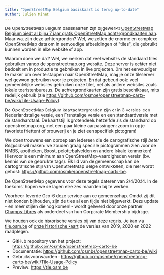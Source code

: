 ```yaml
---
title: "OpenStreetMap Belgium basiskaart is terug up-to-date"
author: Julien Minet
---
```



De OpenStreetMap Belgium basiskaarten zijn bijgewerkt! [OpenStreetMap Belgium biedt al bijna 7 jaar gratis OpenStreetMap achtergrondkaarten aan](https://openstreetmap.be/nl/projects/belgium-baselayer.html). Maar wat zijn deze achtergronden? Wel, we zetten de enorme en complexe OpenStreetMap data om in eenvoudige afbeeldingen of "tiles", die gebruikt kunnen worden in elke website of app.

Waarom doen we dat? Wel, we merken dat veel websites de standaard tiles gebruiken vanop de openstreetmap.org website. Deze server is echter niet bedoelt om in productie te gebruiken in live projecten. Om het eenvoudiger te maken om over te stappen naar OpenStreetMap, mag je onze tileserver wel gewoon gebruiken voor je projecten. En dat gebeurt ook: veel gemeentelijke websites gebruiken onze tiles, net als andere websites zoals lokale toeristenbureaus. De achtergrondkaarten zijn gratis beschikbaar, mits redelijk gebruik (zie <https://github.com/osmbe/openstreetmap-carto-be/wiki/Tile-Usage-Policy>).

De OpenStreetMap Belgium kaartachtergronden zijn er in 3 versies: een Nederlandstalige versie, een Franstalige versie en een standaardversie met de standaardtaal. De kaartstijl is grotendeels hetzelfde als de standaard op openstreetmap.org, met een paar kleine aanpassingen: zoom in op je favoriete friettent of brouwerij en je ziet een specifiek pictogram!

We doen trouwens een oproep aan iedereen die de cartografische stijl *beter Belgisch* wil maken: we zouden graag speciale pictogrammen zien voor de NMBS, apotheken, Bpost, pelottebalvelden en andere lokale kenmerken! Hiervoor is een minimum aan OpenStreetMap-vaardigheden vereist (bv. kennis van de gebruikte tags). Elk lid van de gemeenschap kan de cartografische stijl van OpenStreetMap België ontwikkelen, die hier wordt gehost: <https://github.com/osmbe/openstreetmap-carto-be>.

De OpenStreetMap gegevens voor deze tegels dateren van 2/4/2024. In de toekomst hopen we de lagen elke zes maanden bij te werken.

Voorheen leverde Geo-6 deze service aan de gemeenschap. Omdat zij dit niet konden bijhouden, zijn de tiles al een tijdje niet bijgewerkt. Deze update - en meer stijlen die nog komen! - wordt geleverd door onze partner [Champs-Libres](https://champs-libres.coop) als onderdeel van hun Corporate Membership bijdrage.

We houden ook de historische versies bij van deze tegels. Je kan via [tile.osm.be](https://tile.osm.be) of [onze historische kaart](https://play.osm.be/historischekaart.html#17/50.73016/4.23513/OSMBelgiumArchiveMarch2019-OSMroads) de versies van 2019, 2020 en 2022 raadplegen.

- GitHub repository van het project: <https://github.com/osmbe/openstreetmap-carto-be>
- Documentatie: <https://github.com/osmbe/openstreetmap-carto-be/wiki>
- Gebruiksvoorwaarden : <https://github.com/osmbe/openstreetmap-carto-be/wiki/Tile-Usage-Policy>
- Preview: <https://tile.osm.be>
